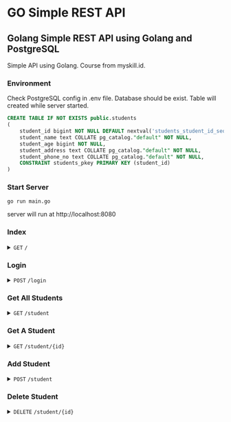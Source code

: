 # GO Simple REST API

## Golang Simple REST API using Golang and PostgreSQL

Simple API using Golang. Course from myskill.id.

### Environment

Check PostgreSQL config in .env file.
Database should be exist.
Table will created while server started.

```sql
CREATE TABLE IF NOT EXISTS public.students
(
    student_id bigint NOT NULL DEFAULT nextval('students_student_id_seq'::regclass),
    student_name text COLLATE pg_catalog."default" NOT NULL,
    student_age bigint NOT NULL,
    student_address text COLLATE pg_catalog."default" NOT NULL,
    student_phone_no text COLLATE pg_catalog."default" NOT NULL,
    CONSTRAINT students_pkey PRIMARY KEY (student_id)
)
```

### Start Server

```
go run main.go
```

server will run at http://localhost:8080

### Index

<details>
    <summary>
        <code>GET</code> <code>/</code>
    </summary>

#### response

```javascript
{
    "message": "welcome to simple api gorm auth using golang. course from myskill.id"
}
```
</details>

### Login

<details>
    <summary>
        <code>POST</code> <code>/login</code>
    </summary>

#### body

```javascript
{
    "username" : "admin",
    "password" : "password123"
}
```

#### failed response

```javascript
{
    "message": "anauthorized. invalid password"
}
```

#### success response

```javascript
{
    "message": "success",
    "token": "eyJhbGciOiJIUzI1NiIsInR5cCI6IkpXVCJ9.eyJleHAiOjE2OTQ2NjM4OTYsImlhdCI6MTY5NDY2MzI5NiwiaXNzIjoidGVzdCJ9.TcNz80OvkGGTuIwLcLe1CLCX7HEGAnQ-1okt_KixCPk"
}
```

Use "token" to access other APIs endpoints.
</details>

### Get All Students

<details>
    <summary>
        <code>GET</code> <code>/student</code>
    </summary>

#### header

Key           | Value
------------- | ----------------
Accept        | application/json
Authorization | eyJhbGciOiJIUzI1NiIsInR5cCI6IkpXVCJ9.eyJleHAiOjE2OTQ2NjM4OTYsImlhdCI6MTY5NDY2MzI5NiwiaXNzIjoidGVzdCJ9.TcNz80OvkGGTuIwLcLe1CLCX7HEGAnQ-1okt_KixCPk 

#### failed response

```javascript
{
    "error": "token contains an invalid number of segments",
    "message": "not authorized"
}
```

#### success response

```javascript
{
    "data": [
        {
            "student_id": 1,
            "student_name": "Dono",
            "student_age": 20,
            "student_address": "Jakarta",
            "student_phone_no": "0123456789"
        }
    ],
    "message": "success"
}
```
</details>

### Get A Student

<details>
    <summary>
        <code>GET</code> <code>/student/{id}</code>
    </summary>

#### header

Key           | Value
------------- | ----------------
Accept        | application/json
Authorization | eyJhbGciOiJIUzI1NiIsInR5cCI6IkpXVCJ9.eyJleHAiOjE2OTQ2NjM4OTYsImlhdCI6MTY5NDY2MzI5NiwiaXNzIjoidGVzdCJ9.TcNz80OvkGGTuIwLcLe1CLCX7HEGAnQ-1okt_KixCPk 

#### failed response

```javascript
{
    "message": "data not found"
}
```

#### success response

```javascript
{
    "data": {
        "student_id": 1,
        "student_name": "Dono",
        "student_age": 20,
        "student_address": "Jakarta",
        "student_phone_no": "0123456789"
    },
    "message": "success"
}
```
</details>

### Add Student

<details>
    <summary>
        <code>POST</code> <code>/student</code>
    </summary>

#### header

Key           | Value
------------- | ----------------
Accept        | application/json
Content-Type  | application/json
Authorization | eyJhbGciOiJIUzI1NiIsInR5cCI6IkpXVCJ9.eyJleHAiOjE2OTQ2NjM4OTYsImlhdCI6MTY5NDY2MzI5NiwiaXNzIjoidGVzdCJ9.TcNz80OvkGGTuIwLcLe1CLCX7HEGAnQ-1okt_KixCPk

#### body

```javascript
{
    "student_name" : "Andy Murray",
    "student_age" : 35,
    "student_address" : "Glasgow",
    "student_phone_no" : "0812345678"
}
```

#### failed response

```javascript
{
    "error": "token contains an invalid number of segments",
    "message": "not authorized"
}
```

#### success response

```javascript
{
    "data": {
        "student_id": 4,
        "student_name": "Andy Murray",
        "student_age": 35,
        "student_address": "Glasgow",
        "student_phone_no": "0812345678"
    },
    "message": "success created"
}
```
</details>

### Delete Student

<details>
    <summary>
        <code>DELETE</code> <code>/student/{id}</code>
    </summary>

#### header

Key           | Value
------------- | ----------------
Accept        | application/json
Content-Type  | application/json
Authorization | eyJhbGciOiJIUzI1NiIsInR5cCI6IkpXVCJ9.eyJleHAiOjE2OTQ2NjM4OTYsImlhdCI6MTY5NDY2MzI5NiwiaXNzIjoidGVzdCJ9.TcNz80OvkGGTuIwLcLe1CLCX7HEGAnQ-1okt_KixCPk

#### failed response

```javascript
{
    "error": "token contains an invalid number of segments",
    "message": "not authorized"
}
```

```javascript
{
    "message": "data not found"
}
```

#### success response

```javascript
{
    "message": "success delete"
}
```
</details>